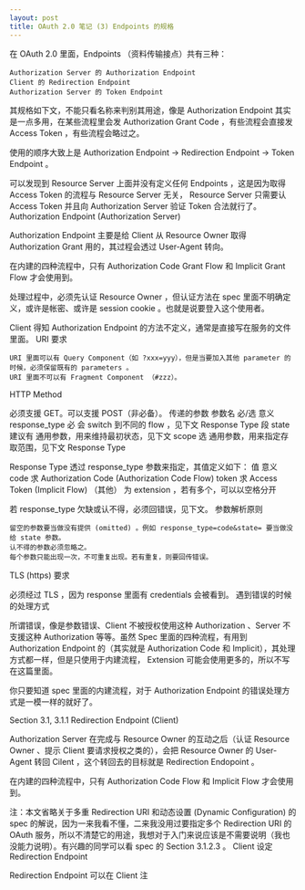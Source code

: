 ```yaml
---
layout: post
title: OAuth 2.0 笔记 (3) Endpoints 的规格 
---
```



在 OAuth 2.0 里面，Endpoints （资料传输接点）共有三种：

    Authorization Server 的 Authorization Endpoint
    Client 的 Redirection Endpoint
    Authorization Server 的 Token Endpoint

其规格如下文，不能只看名称来判别其用途，像是 Authorization Endpoint 其实是一点多用，在某些流程里会发 Authorization Grant Code ，有些流程会直接发 Access Token ，有些流程会略过之。

使用的顺序大致上是 Authorization Endpoint → Redirection Endpoint → Token Endpoint 。

可以发现到 Resource Server 上面并没有定义任何 Endpoints ，这是因为取得 Access Token 的流程与 Resource Server 无关， Resource Server 只需要认 Access Token 并且向 Authorization Server 验证 Token 合法就行了。
Authorization Endpoint (Authorization Server)

Authorization Endpoint 主要是给 Client 从 Resource Owner 取得 Authorization Grant 用的，其过程会透过 User-Agent 转向。

在内建的四种流程中，只有 Authorization Code Grant Flow 和 Implicit Grant Flow 才会使用到。

处理过程中，必须先认证 Resource Owner ，但认证方法在 spec 里面不明确定义，或许是帐密、或许是 session cookie 。也就是说要登入这个使用者。

Client 得知 Authorization Endpoint 的方法不定义，通常是直接写在服务的文件里面。
URI 要求

    URI 里面可以有 Query Component（如 ?xxx=yyy），但是当要加入其他 parameter 的时候，必须保留既有的 parameters 。
    URI 里面不可以有 Fragment Component （#zzz）。

HTTP Method

必须支援 GET。可以支援 POST（非必备）。
传递的参数
参数名 	必/选 	意义
response_type 	必 	会 switch 到不同的 flow ，见下文 Response Type 段
state 	建议有 	通用参数，用来维持最初状态，见下文
scope 	选 	通用参数，用来指定存取范围，见下文
Response Type

Response Type 透过 response_type 参数来指定，其值定义如下：
值 	意义
code 	求 Authorization Code (Authorization Code Flow)
token 	求 Access Token (Implicit Flow)
（其他） 	为 extension ，若有多个，可以以空格分开

若 response_type 欠缺或认不得，必须回错误，见下文。
参数解析原则

    留空的参数要当做没有提供 (omitted) 。例如 response_type=code&state= 要当做没给 state 参数。
    认不得的参数必须忽略之。
    每个参数只能出现一次，不可重复出现。若有重复，则要回传错误。

TLS (https) 要求

必须经过 TLS ，因为 response 里面有 credentials 会被看到。
遇到错误的时候的处理方式

所谓错误，像是参数错误、Client 不被授权使用这种 Authorization 、Server 不支援这种 Authorization 等等。虽然 Spec 里面的四种流程，有用到 Authorization Endpoint 的（其实就是 Authorization Code 和 Implicit），其处理方式都一样，但是只使用于内建流程， Extension 可能会使用更多的，所以不写在这篇里面。

你只要知道 spec 里面的内建流程，对于 Authorization Endpoint 的错误处理方式是一模一样的就好了。

Section 3.1, 3.1.1
Redirection Endpoint (Client)

Authorization Server 在完成与 Resource Owner 的互动之后（认证 Resource Owner 、提示 Client 要请求授权之类的），会把 Resource Owner 的 User-Agent 转回 Cilent ，这个转回去的目标就是 Redirection Endopoint 。

在内建的四种流程中，只有 Authorization Code Flow 和 Implicit Flow 才会使用到。

注：本文省略关于多重 Redirection URI 和动态设置 (Dynamic Configuration) 的 spec 的解说，因为一来我看不懂，二来我没用过要指定多个 Redirection URI 的 OAuth 服务，所以不清楚它的用途，我想对于入门来说应该是不需要说明（我也没能力说明）。有兴趣的同学可以看 spec 的 Section 3.1.2.3 。
Client 设定 Redirection Endpoint

Redirection Endpoint 可以在 Client 注